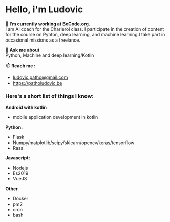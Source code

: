 # Hello, i'm Ludovic

🔭 **I’m currently working at BeCode.org**.  
I am AI coach for the Charleroi class. I participate in the creation of content for the course on Pyhton, deep learning, and machine learning.I take part in occasional missions as a freelance.  

💬 **Ask me about**  
Python, Machine and deep learning/Kotlin  

📫 **Reach me :**  
* ludovic.patho@gmail.com  
* https://patholudovic.be

### Here's a short list of things I know:

**Android with kotlin**
- mobile application development in kotlin

**Python:**
- Flask
- Numpy/matplotlib/scipy/sklearn/opencv/keras/tensorflow
- Rasa

**Javascript:**
- Nodejs
- Es2019
- VueJS

**Other**
- Docker
- pm2
- cron
- bash



